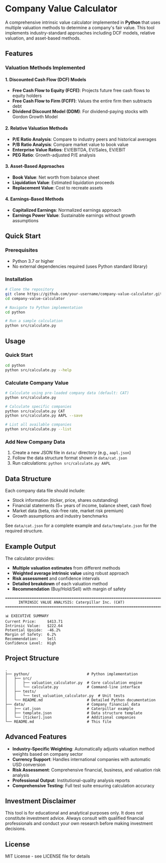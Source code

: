 # Company Value Calculator

A comprehensive intrinsic value calculator implemented in **Python** that uses multiple valuation methods to determine a company's fair value. This tool implements industry-standard approaches including DCF models, relative valuation, and asset-based methods.

## Features

### Valuation Methods Implemented

#### 1. Discounted Cash Flow (DCF) Models
- **Free Cash Flow to Equity (FCFE)**: Projects future free cash flows to equity holders
- **Free Cash Flow to Firm (FCFF)**: Values the entire firm then subtracts debt  
- **Dividend Discount Model (DDM)**: For dividend-paying stocks with Gordon Growth Model

#### 2. Relative Valuation Methods
- **P/E Ratio Analysis**: Compare to industry peers and historical averages
- **P/B Ratio Analysis**: Compare market value to book value
- **Enterprise Value Ratios**: EV/EBITDA, EV/Sales, EV/EBIT
- **PEG Ratio**: Growth-adjusted P/E analysis

#### 3. Asset-Based Approaches
- **Book Value**: Net worth from balance sheet
- **Liquidation Value**: Estimated liquidation proceeds
- **Replacement Value**: Cost to recreate assets

#### 4. Earnings-Based Methods
- **Capitalized Earnings**: Normalized earnings approach
- **Earnings Power Value**: Sustainable earnings without growth assumptions

## Quick Start

### Prerequisites
- Python 3.7 or higher
- No external dependencies required (uses Python standard library)

### Installation
```bash
# Clone the repository
git clone https://github.com/your-username/company-value-calculator.git
cd company-value-calculator

# Navigate to Python implementation
cd python

# Run a sample calculation
python src/calculate.py
```

## Usage

### Quick Start
```bash
cd python
python src/calculate.py --help
```

### Calculate Company Value
```bash
# Calculate using pre-loaded company data (default: CAT)
python src/calculate.py

# Calculate specific companies
python src/calculate.py CAT
python src/calculate.py AAPL --save

# List all available companies
python src/calculate.py --list
```

### Add New Company Data
1. Create a new JSON file in `data/` directory (e.g., `aapl.json`)
2. Follow the data structure format shown in `data/cat.json`
3. Run calculations: `python src/calculate.py AAPL`

## Data Structure

Each company data file should include:
- Stock information (ticker, price, shares outstanding)
- Financial statements (5+ years of income, balance sheet, cash flow)
- Market data (beta, risk-free rate, market risk premium)
- Growth assumptions and industry benchmarks

See `data/cat.json` for a complete example and `data/template.json` for the required structure.

## Example Output

The calculator provides:
- **Multiple valuation estimates** from different methods
- **Weighted average intrinsic value** using robust approach
- **Risk assessment** and confidence intervals
- **Detailed breakdown** of each valuation method
- **Recommendation** (Buy/Hold/Sell) with margin of safety

```
================================================================================
      INTRINSIC VALUE ANALYSIS: Caterpillar Inc. (CAT)
================================================================================

📊 EXECUTIVE SUMMARY
Current Price:     $413.71
Intrinsic Value:   $222.64
Potential Upside:  -46.2%
Margin of Safety:  6.2%
Recommendation:    Sell
Confidence Level:  High
```

## Project Structure

```
.
├── python/                          # Python implementation
│   ├── src/
│   │   ├── valuation_calculator.py  # Core calculation engine
│   │   └── calculate.py             # Command-line interface
│   ├── tests/
│   │   └── test_valuation_calculator.py  # Unit tests
│   └── README.md                    # Detailed Python documentation
├── data/                            # Company financial data
│   ├── cat.json                     # Caterpillar example
│   ├── template.json                # Data structure template
│   └── [ticker].json                # Additional companies
└── README.md                        # This file
```

## Advanced Features

- **Industry-Specific Weighting**: Automatically adjusts valuation method weights based on company sector
- **Currency Support**: Handles international companies with automatic USD conversion
- **Risk Assessment**: Comprehensive financial, business, and valuation risk analysis
- **Professional Output**: Institutional-quality analysis reports
- **Comprehensive Testing**: Full test suite ensuring calculation accuracy

## Investment Disclaimer

This tool is for educational and analytical purposes only. It does not constitute investment advice. Always consult with qualified financial professionals and conduct your own research before making investment decisions.

## License

MIT License - see LICENSE file for details
